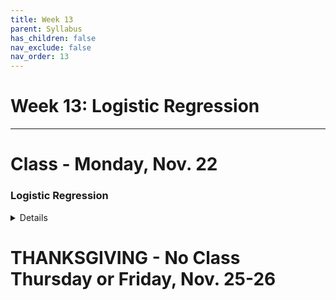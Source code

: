 ```yaml
---
title: Week 13
parent: Syllabus
has_children: false
nav_exclude: false
nav_order: 13
---
```


# Week 13: Logistic Regression

---

<!-- ########################################################################### -->

# Class - Monday, Nov. 22

### Logistic Regression

<details closed markdown="block">
  <summary>Details</summary>

+ **Class Notes (full)** - [(zipped .Rmd)](Class1/W13.C1-Notes_LogisticRegression_KEY.Rmd.zip) - [(html)](Class1/W13.C1-Notes_LogisticRegression_KEY.html){: target="blank"} - [(pdf)](Class1/W13.C1-Notes_LogisticRegression_KEY.pdf){: target="blank"}

+ **Class Exercise** - [(DATA)](Class1/Data_all.15k.patients.txt) - [(zipped .Rmd)](Class1/W13.C1-Exercise_LogisticRegression.Rmd.zip)
	+ **Answer key** - [(zipped .Rmd)](Class1/W13.C1-Exercise_LogisticRegression_KEY.Rmd) - [(html)](Class1/W13.C1-Exercise_LogisticRegression_KEY.html){: target="blank"}



</details>

<!-- ########################################################################### -->

<!-- ########################################################################### -->

# THANKSGIVING - No Class Thursday or Friday, Nov. 25-26

<!-- ########################################################################### -->
